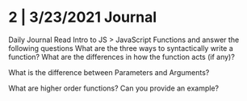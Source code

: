 # 2 | 3/23/2021 Journal

Daily Journal
Read Intro to JS > JavaScript Functions and answer the following questions
What are the three ways to syntactically write a function? What are the differences in how the function acts (if any)?

What is the difference between Parameters and Arguments?

What are higher order functions? Can you provide an example?